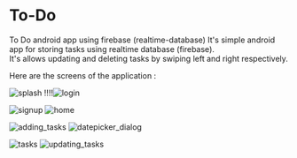 # To-Do
To Do android app using firebase (realtime-database)
It's simple android app for storing tasks using realtime database (firebase).  
It's allows updating and deleting tasks by swiping left and right respectively.

Here are the screens of the application :



![splash](https://user-images.githubusercontent.com/60170680/119781327-8354e080-bee8-11eb-9231-bd589fe527ac.jpg)
!!!!![login](https://user-images.githubusercontent.com/60170680/119783084-7fc25900-beea-11eb-9bb2-1bb8bd931a44.jpg)

![signup](https://user-images.githubusercontent.com/60170680/119783160-95378300-beea-11eb-99b2-67425135b595.jpg)
![home](https://user-images.githubusercontent.com/60170680/119783238-aa141680-beea-11eb-84ae-02f66dff83b6.jpg)

![adding_tasks](https://user-images.githubusercontent.com/60170680/119783900-4e965880-beeb-11eb-9e99-6f74c26ad798.jpg)
![datepicker_dialog](https://user-images.githubusercontent.com/60170680/119783961-5e15a180-beeb-11eb-9152-05cb3142b1ae.jpg)

![tasks](https://user-images.githubusercontent.com/60170680/119784160-8e5d4000-beeb-11eb-870b-6d5fcd65ad3a.jpg)
![updating_tasks](https://user-images.githubusercontent.com/60170680/119784664-104d6900-beec-11eb-96b9-94936f3210a6.jpg)








